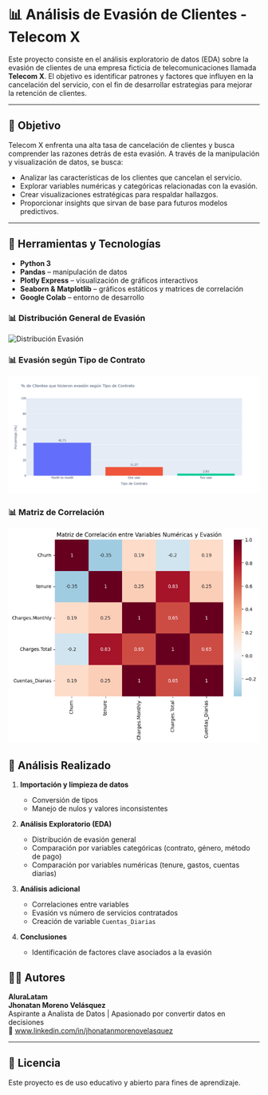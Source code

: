 # 📊 Análisis de Evasión de Clientes - Telecom X

Este proyecto consiste en el análisis exploratorio de datos (EDA) sobre la evasión de clientes de una empresa ficticia de telecomunicaciones llamada **Telecom X**. El objetivo es identificar patrones y factores que influyen en la cancelación del servicio, con el fin de desarrollar estrategias para mejorar la retención de clientes.

---

## 🚀 Objetivo

Telecom X enfrenta una alta tasa de cancelación de clientes y busca comprender las razones detrás de esta evasión. A través de la manipulación y visualización de datos, se busca:

- Analizar las características de los clientes que cancelan el servicio.
- Explorar variables numéricas y categóricas relacionadas con la evasión.
- Crear visualizaciones estratégicas para respaldar hallazgos.
- Proporcionar insights que sirvan de base para futuros modelos predictivos.

---

## 🧰 Herramientas y Tecnologías

- **Python 3**
- **Pandas** – manipulación de datos
- **Plotly Express** – visualización de gráficos interactivos
- **Seaborn & Matplotlib** – gráficos estáticos y matrices de correlación
- **Google Colab** – entorno de desarrollo

### 📊 Distribución General de Evasión

![Distribución Evasión](images/DistribuciónGeneraldeEvasion.png)

### 📊 Evasión según Tipo de Contrato

![Evasión por Contrato](images/EvasionsegunTipodeContrato2.png) 

### 📊 Matriz de Correlación

![Matriz de Correlación](images/matriz.png)

## 📝 Análisis Realizado

1. **Importación y limpieza de datos**
   - Conversión de tipos
   - Manejo de nulos y valores inconsistentes

2. **Análisis Exploratorio (EDA)**
   - Distribución de evasión general
   - Comparación por variables categóricas (contrato, género, método de pago)
   - Comparación por variables numéricas (tenure, gastos, cuentas diarias)

3. **Análisis adicional**
   - Correlaciones entre variables
   - Evasión vs número de servicios contratados
   - Creación de variable `Cuentas_Diarias`

4. **Conclusiones**
   - Identificación de factores clave asociados a la evasión
  

## 🧑‍💻 Autores
**AluraLatam**  
**Jhonatan Moreno Velásquez**  
Aspirante a Analista de Datos | Apasionado por convertir datos en decisiones  
📧 www.linkedin.com/in/jhonatanmorenovelasquez

---

## 📄 Licencia

Este proyecto es de uso educativo y abierto para fines de aprendizaje.

